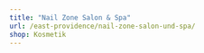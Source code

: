 ```yaml
---
title: "Nail Zone Salon & Spa"
url: /east-providence/nail-zone-salon-und-spa/
shop: Kosmetik
---
```

